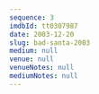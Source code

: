 ```yaml
---
sequence: 3
imdbId: tt0307987
date: 2003-12-20
slug: bad-santa-2003
medium: null
venue: null
venueNotes: null
mediumNotes: null
---
```


